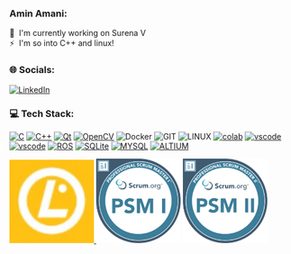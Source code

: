 ###  Amin Amani:

🚀  I'm currently working on Surena V <br>
⚡  I'm so into C++ and linux!

### 🌐 Socials:
[![LinkedIn](https://img.shields.io/badge/LinkedIn-%230077B5.svg?logo=linkedin&logoColor=white)]([https://linkedin.com/in/kalagar](https://www.linkedin.com/in/amin-amani)) 

### 💻 Tech Stack:


[![C](https://img.shields.io/badge/C-00599C?style=for-the-badge&logo=c&logoColor=white)]()
[![C++](https://img.shields.io/badge/C%2B%2B-00599C?style=for-the-badge&logo=c%2B%2B&logoColor=white)]()
[![Qt](https://img.shields.io/badge/Qt-41CD52?style=for-the-badge&logo=qt&logoColor=white)]()
[![OpenCV](https://img.shields.io/badge/OpenCV-27338e?style=for-the-badge&logo=OpenCV&logoColor=white)]()
![Docker](https://img.shields.io/badge/docker-%230db7ed.svg?style=for-the-badge&logo=docker&logoColor=white)  ![GIT](https://img.shields.io/badge/Git-fc6d26?style=for-the-badge&logo=git&logoColor=white) ![LINUX](https://img.shields.io/badge/Linux-FCC624?style=for-the-badge&logo=linux&logoColor=black)
[![colab](https://img.shields.io/badge/Colab-F9AB00?style=for-the-badge&logo=googlecolab&color=525252)]()
[![vscode](https://img.shields.io/badge/VSCode-0078D4?style=for-the-badge&logo=visual%20studio%20code&logoColor=white)]()
[![vscode](https://img.shields.io/badge/Visual_Studio-5C2D91?style=for-the-badge&logo=visual%20studio&logoColor=white)]()
[![ROS](https://img.shields.io/badge/ros-%230A0FF9.svg?style=for-the-badge&logo=ros&logoColor=white)]()
[![SQLite](https://img.shields.io/badge/sqlite-%2307405e.svg?style=for-the-badge&logo=sqlite&logoColor=white)]()
[![MYSQL](https://img.shields.io/badge/MySQL-005C84?style=for-the-badge&logo=mysql&logoColor=white)]()
[![ALTIUM](https://img.shields.io/badge/altium%20designer-A5915F?style=for-the-badge&logo=altium%20designer&logoColor=white)]()

<a href="https://cs.lpi.org/caf/Xamman/certification/verify/LPI000578930/dn6g693x2v"><img src="https://github.com/amin-amani/amin-amani/blob/main/badges/LPI_logo.png" alt="LPIC1 ||" width="150"/> 
<a href="https://www.scrum.org/user/1085787"><img src="https://github.com/amin-amani/amin-amani/blob/main/badges/psm1.svg" alt="PSM ||" width="150"/></a>
<a href="https://www.scrum.org/user/1085787"><img src="https://github.com/amin-amani/amin-amani/blob/main/badges/psm2.svg" alt="PSM ||" width="150"/></a>



